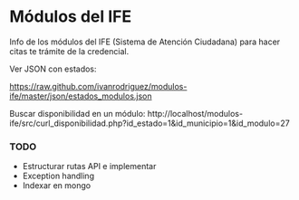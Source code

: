 Módulos del IFE
===========

Info de los módulos del IFE (Sistema de Atención Ciudadana) para hacer citas te trámite de la credencial.

Ver JSON con estados:

https://raw.github.com/ivanrodriguez/modulos-ife/master/json/estados_modulos.json

Buscar disponibilidad en un módulo:
http://localhost/modulos-ife/src/curl_disponibilidad.php?id_estado=1&id_municipio=1&id_modulo=27

### TODO

- Estructurar rutas API e implementar
- Exception handling
- Indexar en mongo
